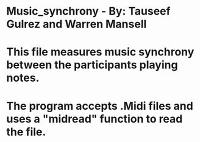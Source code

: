 # Music_synchrony - By: Tauseef Gulrez and Warren Mansell
# This file measures music synchrony between the participants playing notes.
# The program accepts .Midi files and uses a "midread" function to read the file.
